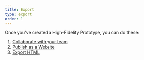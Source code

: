 ```yaml
---
title: Export
type: export
order: 1
---
```


Once you've created a High-Fidelity Prototype, you can do these:

1. [Collaborate with your team](work-in-teams.html)
2. [Publish as a Website](05-publish-and-manage-website.html)
3. [Export HTML](https://support.animaapp.com/designer-s-guide-to-anima/how-to-export-sketch-to-html)